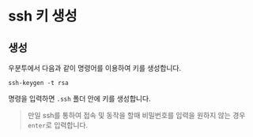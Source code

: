 # ssh 키 생성

## 생성
우분투에서 다음과 같이 명령어를 이용하여 키를 생성합니다.
```
ssh-keygen -t rsa
```
명령을 입력하면 `.ssh` 폴더 안에 키를 생성합니다.

> 만일 ssh를 통하여 접속 및 동작을 할때 비밀번호를 입력을 원하지 않는 경우 `enter`로 입력합니다.

